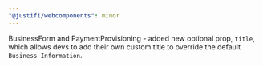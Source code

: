 ```yaml
---
"@justifi/webcomponents": minor
---
```


BusinessForm and PaymentProvisioning - added new optional prop, `title`, which allows devs to add their own custom title to override the default `Business Information`. 